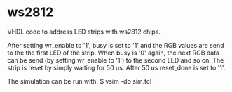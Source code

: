 # ws2812
VHDL code to address LED strips with ws2812 chips.


After setting wr_enable to '1', busy is set to '1' and the RGB values are send to the the first LED of the strip.
When busy is '0' again, the next RGB data can be send (by setting wr_enable to '1') to the second LED and so on.
The strip is reset by simply waiting for 50 us. After 50 us reset_done is set to '1'.

The simulation can be run with:
$ vsim -do sim.tcl






